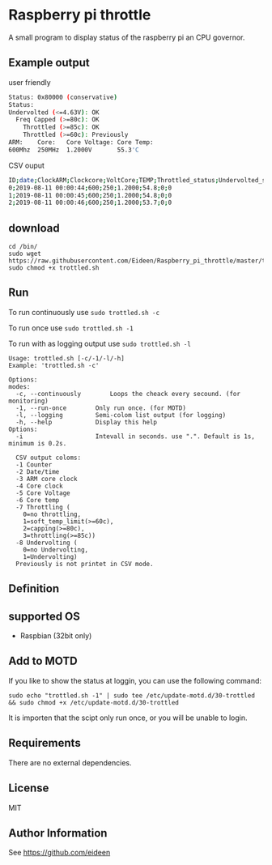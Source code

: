 # Raspberry pi throttle
A small program to display status of the raspberry pi an CPU governor.

## Example output
user friendly
```bash
Status: 0x80000 (conservative)
Status:
Undervolted (<=4.63V): OK
  Freq Capped (>=80c): OK
    Throttled (>=85c): OK
    Throttled (>=60c): Previously
ARM:    Core:   Core Voltage: Core Temp:
600Mhz  250MHz  1.2000V       55.3'C
```


CSV ouput
```bash
ID;date;ClockARM;Clockcore;VoltCore;TEMP;Throttled_status;Undervolted_status
0;2019-08-11 00:00:44;600;250;1.2000;54.8;0;0
1;2019-08-11 00:00:45;600;250;1.2000;54.8;0;0
2;2019-08-11 00:00:46;600;250;1.2000;53.7;0;0
```


## download
```shell
cd /bin/
sudo wget  https://raw.githubusercontent.com/Eideen/Raspberry_pi_throttle/master/trottled.sh
sudo chmod +x trottled.sh
```

## Run

To run continuously use `sudo trottled.sh -c`

To run once use `sudo trottled.sh -1`

To run with as logging output use `sudo trottled.sh -l`

```shell
Usage: trottled.sh [-c/-1/-l/-h]
Example: 'trottled.sh -c'

Options:
modes:
  -c, --continuously		Loops the cheack every secound. (for monitoring)
  -1, --run-once        Only run once. (for MOTD)
  -l, --logging         Semi-colom list output (for logging)
  -h, --help            Display this help
Options:
  -i                    Intevall in seconds. use ".". Default is 1s, minimum is 0.2s.

  CSV output coloms:
  -1 Counter
  -2 Date/time
  -3 ARM core clock
  -4 Core clock
  -5 Core Voltage
  -6 Core temp
  -7 Throttling (
    0=no throttling,
    1=soft_temp_limit(>=60c),
    2=capping(>=80c),
    3=throttling(>=85c))
  -8 Undervolting (
    0=no Undervolting,
    1=Undervolting)
  Previously is not printet in CSV mode.
```

## Definition


## supported OS

* Raspbian (32bit only)

## Add to MOTD
If you like to show the status at loggin, you can use the following command:
```shell
sudo echo "trottled.sh -1" | sudo tee /etc/update-motd.d/30-trottled && sudo chmod +x /etc/update-motd.d/30-trottled
```

It is importen that the scipt only run once, or you will be unable to login.

## Requirements
There are no external dependencies.

## License
MIT

## Author Information
See <https://github.com/eideen>
